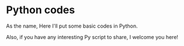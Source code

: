 # Python codes

As the name, Here I'll put some basic codes in Python.

Also, if you have any interesting Py script to share, I welcome you here!
